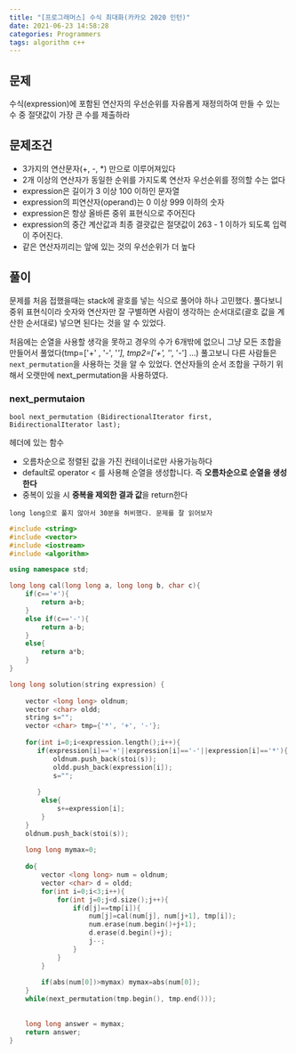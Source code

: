 ```yaml
---
title: "[프로그래머스] 수식 최대화(카카오 2020 인턴)"
date: 2021-06-23 14:58:28
categories: Programmers
tags: algorithm c++ 
---
```


## 문제

수식(expression)에 포함된 연산자의 우선순위를 자유롭게 재정의하여 만들 수 있는 수 중 절댓값이 가장 큰 수를 제출하라

## 문제조건

- 3가지의 연산문자(+, -, *) 만으로 이루어져있다
- 2개 이상의 연산자가 동일한 순위를 가지도록 연산자 우선순위를 정의할 수는 없다
- expression은 길이가 3 이상 100 이하인 문자열
- expression의 피연산자(operand)는 0 이상 999 이하의 숫자
- expression은 항상 올바른 중위 표현식으로 주어진다
- expression의 중간 계산값과 최종 결괏값은 절댓값이 263 - 1 이하가 되도록 입력이 주어진다.
- 같은 연산자끼리는 앞에 있는 것의 우선순위가 더 높다

## 풀이

문제를 처음 접했을때는 stack에 괄호를 넣는 식으로 풀어야 하나 고민했다. 풀다보니 중위 표현식이라 숫자와 연산자만 잘 구별하면 사람이 생각하는 순서대로(괄호 값을 계산한 순서대로) 넣으면 된다는 것을 알 수 있었다.

처음에는 순열을 사용할 생각을 못하고 경우의 수가 6개밖에 없으니 그냥 모든 조합을 만들어서 풀었다(tmp=['+' , '-', '*'], tmp2=['+', '*', '-'] ...) 풀고보니 다른 사람들은 `next_permutation`을 사용하는 것을 알 수 있었다. 연산자들의 순서 조합을 구하기 위해서 오랫만에 next_permutation을 사용하였다. 

### next_permutaion

`bool next_permutation (BidirectionalIterator first, BidirectionalIterator last);`

<algorithm> 헤더에 있는 함수

- 오름차순으로 정렬된 값을 가진 컨테이너로만 사용가능하다
- default로 operator < 를 사용해 순열을 생성합니다. 즉 **오름차순으로 순열을 생성한다**
- 중복이 있을 시 **중복을 제외한 결과 값**을 return한다

`long long으로 풀지 않아서 30분을 허비했다. 문제를 잘 읽어보자`

```cpp
#include <string>
#include <vector>
#include <iostream>
#include <algorithm>

using namespace std;

long long cal(long long a, long long b, char c){
    if(c=='+'){
        return a+b;
    }
    else if(c=='-'){
        return a-b;
    }
    else{
        return a*b;
    }
}

long long solution(string expression) {
   
    vector <long long> oldnum;
    vector <char> oldd; 
    string s="";
    vector <char> tmp={'*', '+', '-'};
    
    for(int i=0;i<expression.length();i++){
       if(expression[i]=='+'||expression[i]=='-'||expression[i]=='*'){
           oldnum.push_back(stoi(s));
           oldd.push_back(expression[i]);
           s="";
           
       }
        else{
            s+=expression[i];
        }
    }
    oldnum.push_back(stoi(s));
    
    long long mymax=0;
    
    do{
        vector <long long> num = oldnum;
        vector <char> d = oldd;
        for(int i=0;i<3;i++){
            for(int j=0;j<d.size();j++){
                if(d[j]==tmp[i]){
                    num[j]=cal(num[j], num[j+1], tmp[i]);
                    num.erase(num.begin()+j+1);
                    d.erase(d.begin()+j);
                    j--;
                }
            }
        }
        
        if(abs(num[0])>mymax) mymax=abs(num[0]);
    }
    while(next_permutation(tmp.begin(), tmp.end()));
    
   
    long long answer = mymax;
    return answer;
}
```
